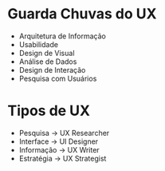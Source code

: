 # Guarda Chuvas do UX

- Arquitetura de Informação
- Usabilidade
- Design de Visual
- Análise de Dados
- Design de Interação
- Pesquisa com Usuários

# Tipos de UX

- Pesquisa -> UX Researcher
- Interface -> UI Designer
- Informação -> UX Writer
- Estratégia -> UX Strategist
